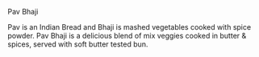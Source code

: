 Pav Bhaji

Pav is an Indian Bread and Bhaji is mashed vegetables cooked with spice powder.
Pav Bhaji is a delicious blend of mix veggies cooked in butter & spices, served with soft butter tested bun.

